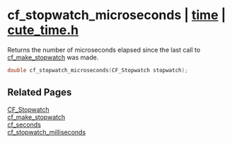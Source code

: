 # cf_stopwatch_microseconds | [time](https://github.com/RandyGaul/cute_framework/blob/master/docs/time/README.md) | [cute_time.h](https://github.com/RandyGaul/cute_framework/blob/master/include/cute_time.h)

Returns the number of microseconds elapsed since the last call to [cf_make_stopwatch](https://github.com/RandyGaul/cute_framework/blob/master/docs/time/cf_make_stopwatch.md) was made.

```cpp
double cf_stopwatch_microseconds(CF_Stopwatch stopwatch);
```

## Related Pages

[CF_Stopwatch](https://github.com/RandyGaul/cute_framework/blob/master/docs/time/cf_stopwatch.md)  
[cf_make_stopwatch](https://github.com/RandyGaul/cute_framework/blob/master/docs/time/cf_make_stopwatch.md)  
[cf_seconds](https://github.com/RandyGaul/cute_framework/blob/master/docs/time/cf_seconds.md)  
[cf_stopwatch_milliseconds](https://github.com/RandyGaul/cute_framework/blob/master/docs/time/cf_stopwatch_milliseconds.md)  
